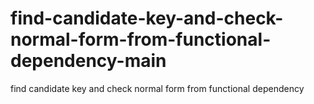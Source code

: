 # find-candidate-key-and-check-normal-form-from-functional-dependency-main
find candidate key and check normal form from functional dependency
